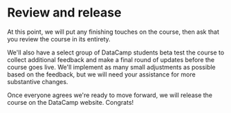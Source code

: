 # Review and release

At this point, we will put any finishing touches on the course, then ask
that you review the course in its entirety.

We'll also have a select group of DataCamp students beta test the course
to collect additional feedback and make a final round of updates before
the course goes live. We'll implement as many small adjustments as
possible based on the feedback, but we will need your assistance for
more substantive changes.

Once everyone agrees we're ready to move forward, we will release the
course on the DataCamp website. Congrats!
